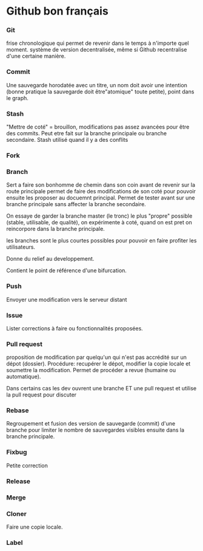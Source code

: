 # Github bon français
 
### Git

frise chronologique qui permet de revenir dans le temps à n'importe quel moment. système de version decentralisée, même si Github recentralise d'une certaine manière.

### Commit

Une sauvegarde horodatée avec un titre, un nom doit avoir une intention (bonne pratique la sauvegarde doit être"atomique" toute petite), point dans le graph.

### Stash

"Mettre de coté" = brouillon, modifications pas assez avancées pour être des commits. Peut etre fait sur la branche principale ou branche secondaire. Stash utilisé quand il y a des conflits

### Fork

### Branch

Sert a faire son bonhomme de chemin dans son coin avant de revenir sur la route principale permet de faire des modifications de son coté pour pouvoir ensuite les proposer au docuemnt principal. Permet de tester avant sur une branche principale sans affecter la branche secondaire.

On essaye de garder la branche master (le tronc) le plus "propre" possible (stable, utilisable, de qualité), on expérimente à coté, quand on est pret on reincorpore dans la branche principale.

les branches sont le plus courtes possibles pour pouvoir en faire profiter les utilisateurs.

Donne du relief au developpement.

Contient le point de référence d'une bifurcation.

### Push

Envoyer une modification vers le serveur distant

### Issue

Lister corrections à faire ou fonctionnalités proposées.


### Pull request

proposition de modification par quelqu'un qui n'est pas accrédité sur un dépot (dossier). Procédure: recupérer le dépot, modifier la copie locale et soumettre la modification. Permet de procéder a revue (humaine ou automatique).

Dans certains cas les dev ouvrent une branche ET une pull request et utilise la pull request pour discuter 

### Rebase

Regroupement et fusion des version de sauvegarde (commit) d'une branche pour limiter le nombre de sauvegardes visibles ensuite dans la branche principale.

### Fixbug

Petite correction

### Release

### Merge

### Cloner

Faire une copie locale.


### Label
